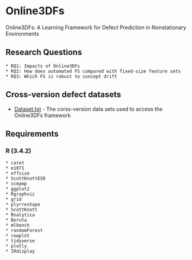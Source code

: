 # Online3DFs
Online3DFs: A Learning Framework for Defect Prediction in Nonstationary Environments

## Research Questions 

```
* RQ1: Impacts of Online3DFs 
* RQ2: How does automated FS compared with fixed-size feature sets 
* RQ3: Which FS is robust to concept drift
```
## Cross-version defect datasets 
* [Dataset.txt](https://github.com/sagarwhu/Online3DFs/blob/master/Online3DFs_CVDP_datasets.txt) - The corss-version data sets used to access the Online3DFs framework

## Requirements 

### R (3.4.2)

```
* caret
* e1071
* effsize
* ScottKnottESD
* scmamp
* ggplot2
* Rgraphviz
* grid
* plyrreshape
* ScottKnott
* Rnalytica
* Boruta
* mlbench
* randomForest
* cowplot
* tidyverse
* plotly
* IRdisplay
```

